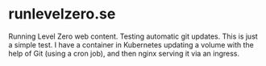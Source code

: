 # runlevelzero.se
Running Level Zero web content. Testing automatic git updates. This is just a simple test. I have a container in Kubernetes updating a volume with the help of Git (using a cron job), and then nginx serving it via an ingress.
